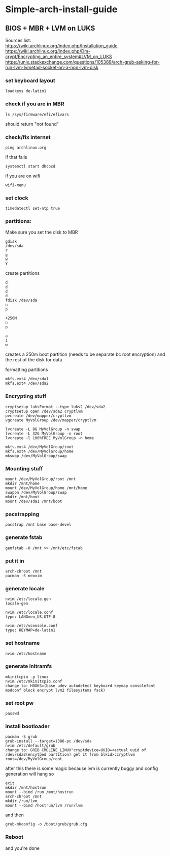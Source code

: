 # Simple-arch-install-guide

## BIOS + MBR + LVM on LUKS

Sources.list:  
https://wiki.archlinux.org/index.php/Installation_guide  
https://wiki.archlinux.org/index.php/Dm-crypt/Encrypting_an_entire_system#LVM_on_LUKS  
https://unix.stackexchange.com/questions/105389/arch-grub-asking-for-run-lvm-lvmetad-socket-on-a-non-lvm-disk  

### set keyboard layout
`loadkeys de-latin1`

### check if you are in MBR
```
ls /sys/firmware/efi/efivars
```
should return "not found"

### check/fix internet
```
ping archlinux.org
```
if that fails
```
systemctl start dhcpcd
```
if you are on wifi
```
wifi-menu
```

### set clock
```
timedatectl set-ntp true
```

### partitions:
Make sure you set the disk to MBR 
```
gdisk
/dev/sda
r
g
w
Y
```

create partitions 
```
d
d
d
d
fdisk /dev/sda
n
p

+250M
n
p

a
1
w
```
creates a 250m boot partition (needs to be separate bc root encryption) and the rest of the disk for data

formatting partitions
```
mkfs.ext4 /dev/sda1
mkfs.ext4 /dev/sda2
```

### Encrypting stuff
```
cryptsetup luksFormat --type luks2 /dev/sda2
cryptsetup open /dev/sda2 cryptlvm
pvcreate /dev/mapper/cryptlvm
vgcreate MyVolGroup /dev/mapper/cryptlvm

lvcreate -L 8G MyVolGroup -n swap
lvcreate -L 32G MyVolGroup -n root
lvcreate -l 100%FREE MyVolGroup -n home

mkfs.ext4 /dev/MyVolGroup/root
mkfs.ext4 /dev/MyVolGroup/home
mkswap /dev/MyVolGroup/swap
```
### Mounting stuff
```
mount /dev/MyVolGroup/root /mnt
mkdir /mnt/home
mount /dev/MyVolGroup/home /mnt/home
swapon /dev/MyVolGroup/swap
mkdir /mnt/boot
mount /dev/sda1 /mnt/boot
```

### pacstrapping 
```
pacstrap /mnt base base-devel
```

### generate fstab
```
genfstab -U /mnt >> /mnt/etc/fstab
```

### put it in
```
arch-chroot /mnt
pacman -S neovim
```

### generate locale
```
nvim /etc/locale.gen
locale-gen

nvim /etc/locale.conf
type: LANG=en_US.UTF-8

nvim /etc/vconsole.conf
type: KEYMAP=de-latin1
```

### set hostname
```
nvim /etc/hostname
```

### generate initramfs
```
mkinitcpio -p linux
nvim /etc/mkinitcpio.conf 
change to: HOOKS=(base udev autodetect keyboard keymap consolefont modconf block encrypt lvm2 filesystems fsck)
```

### set root pw
```
passwd
```

### install bootloader
```
pacman -S grub
grub-install --target=i386-pc /dev/sda
nvim /etc/default/grub
change to: GRIB_CMDLINE_LINUX"cryptdevice=UUID=<actual uuid of /dev/sda2(encytped partition) get it from blkid>:cryptlvm root=/dev/MyVolGroup/root
```
after this there is some magic because lvm is currently buggy and config generation will hang so
```
exit
mkdir /mnt/hostrun
mount --bind /run /mnt/hostrun
arch-chroot /mnt
mkdir /run/lvm
mount --bind /hostrun/lvm /run/lvm
```
and then 
```
grub-mkconfig -o /boot/grub/grub.cfg
```

### Reboot
and you're done
